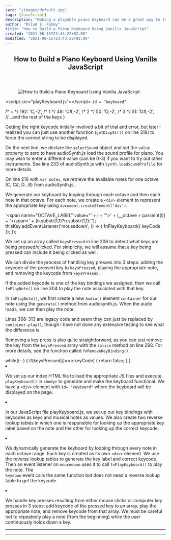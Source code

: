 ```yaml
---
card: "/images/default.jpg"
tags: [JavaScript]
description: "Making a playable piano keyboard can be a great way to learn "
author: "Milad E. Fahmy"
title: "How to Build a Piano Keyboard Using Vanilla JavaScript"
created: "2021-08-15T23:43:22+02:00"
modified: "2021-08-15T23:43:22+02:00"
---
```

<div class="site-wrapper">
<main id="site-main" class="site-main outer">
<div class="inner">
<article class="post-full post tag-javascript tag-projects tag-tutorial tag-coding ">
<header class="post-full-header">
<h1 class="post-full-title">How to Build a Piano Keyboard Using Vanilla JavaScript</h1>
</header>
<figure class="post-full-image">
<picture>
<source media="(max-width: 700px)" sizes="1px" srcset="data:image/gif;base64,R0lGODlhAQABAIAAAAAAAP///yH5BAEAAAAALAAAAAABAAEAAAIBRAA7 1w">
<source media="(min-width: 701px)" sizes="(max-width: 800px) 400px,
(max-width: 1170px) 700px,
1400px" srcset="/news/content/images/size/w300/2020/02/twitterCard-piano.jpg 300w,
/news/content/images/size/w600/2020/02/twitterCard-piano.jpg 600w,
/news/content/images/size/w1000/2020/02/twitterCard-piano.jpg 1000w,
/news/content/images/size/w2000/2020/02/twitterCard-piano.jpg 2000w">
<img onerror="this.style.display='none'" src="/news/content/images/size/w2000/2020/02/twitterCard-piano.jpg" alt="How to Build a Piano Keyboard Using Vanilla JavaScript">
</picture>
</figure>
<section class="post-full-content">
<div class="post-content">
&lt;script src="playKeyboard.js"&gt;&lt;/script&gt;
</code></pre>
<code>id = “keyboard”</code>.</p>
/* ~ */
192: 'C,-2',
/* 1 */
49: 'C#,-2',
/* 2 */
50: 'D,-2',
/* 3 */
51: 'D#,-2',
//...and the rest of the keys
}
</code></pre>
<p>Getting the right keycode initially involved a bit of trial and error, but later I realized you can just use another function (<code>getDispStr()</code> on line 318) to force the correct string to be displayed.</p>
<p>On the next line, we declare the <code>selectSound</code> object and set the <code>value</code> property to zero to have audioSynth.js load the sound profile for piano. You may wish to enter a different value (can be 0-3) if you want to try out other instruments. See line 233 of audioSynth.js with <code>Synth.loadSoundProfile</code> for more details.</p>
<p>On line 216 with <code>var notes</code>, we retrieve the available notes for one octave (C, C#, D…B) from audioSynth.js.</p>
<p>We generate our keyboard by looping through each octave and then each note in that octave. For each note, we create a <code>&lt;div&gt;</code> element to represent the appropriate key using <code>document.createElement(‘div’)</code>.</p>
'&lt;span name="OCTAVE_LABEL" value="' + i + '"&gt;' + (__octave + parseInt(i)) + '&lt;/span&gt;' +
(n.substr(1,1)?n.substr(1,1):'');
</code></pre>
thisKey.addEventListener('mousedown', () =&gt; {
fnPlayKeyboard({ keyCode });
});
</code></pre>
<p>We set up an array called <code>keysPressed</code> in line 206 to detect what keys are being pressed/clicked. For simplicity, we will assume that a key being pressed can include it being clicked as well.</p>
<p>We can divide the process of handling key presses into 3 steps: adding the keycode of the pressed key to <code>keysPressed</code>, playing the appropriate note, and removing the keycode from <code>keysPressed</code>.</p>
<p>If the added keycode is one of the key bindings we assigned, then we call <code>fnPlayNote()</code> on line 304 to play the note associated with that key.</p>
<p>In <code>fnPlayNote()</code>, we first create a new <code>Audio()</code> element <code>container</code> for our note using the <code>generate()</code> method from audiosynth.js. When the audio loads, we can then play the note.</p>
<p>Lines 308-313 are legacy code and seem they can just be replaced by <code>container.play()</code>, though I have not done any extensive testing to see what the difference is.</p>
<p>Removing a key press is also quite straightforward, as you can just remove the key from the <code>keysPressed</code> array with the <code>splice</code> method on line 298. For more details, see the function called <code>fnRemoveKeyBinding()</code>.</p>
while(i--) {
if(keysPressed[i]==e.keyCode) {
return false;
}
}
</code></pre>
<li>
<p>We set up our index HTML file to load the appropriate JS files and execute<br>
<code>playKeyboard()</code> in <code>&lt;body&gt;</code> to generate and make the keyboard functional. We have a <code>&lt;div&gt;</code> element with <code>id= "keyboard"</code> where the keyboard will be displayed on the page.</p>
</li>
<li>
<p>In our JavaScript file playKeyboard.js, we set up our key bindings with keycodes as keys and musical notes as values. We also create two reverse lookup tables in which one is responsible for looking up the appropriate key label based on the note and the other for looking up the correct keycode.</p>
</li>
<li>
<p>We dynamically generate the keyboard by looping through every note in each octave range. Each key is created as its own <code>&lt;div&gt;</code> element. We use the reverse lookup tables to generate the key label and correct keycode. Then an event listener on <code>mousedown</code> uses it to call <code>fnPlayKeyboard()</code> to play the note. The<br>
<code>keydown</code> event calls the same function but does not need a reverse lookup table to get the keycode.</p>
</li>
<li>
<p>We handle key presses resulting from either mouse clicks or computer key presses in 3 steps: add keycode of the pressed key to an array, play the appropriate note, and remove keycode from that array. We must be careful not to repeatedly play a note (from the beginning) while the user continuously holds down a key.</p>
</li>
</ol>
</div>
<hr>
<hr>
</section>
</article>
</div>
</main>
</div>
<!-- Google Tag Manager (noscript) -->
<!-- End Google Tag Manager (noscript) -->
